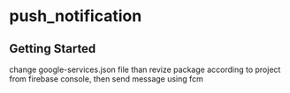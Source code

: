 # push_notification


## Getting Started

change google-services.json file than revize package according to project from firebase console, then send message using fcm
